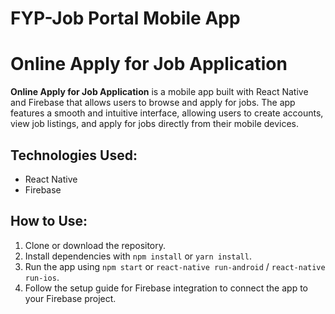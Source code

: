 # FYP-Job Portal Mobile App
# Online Apply for Job Application

**Online Apply for Job Application** is a mobile app built with React Native and Firebase that allows users to browse and apply for jobs. The app features a smooth and intuitive interface, allowing users to create accounts, view job listings, and apply for jobs directly from their mobile devices.

## Technologies Used:
- React Native
- Firebase

## How to Use:
1. Clone or download the repository.
2. Install dependencies with `npm install` or `yarn install`.
3. Run the app using `npm start` or `react-native run-android` / `react-native run-ios`.
4. Follow the setup guide for Firebase integration to connect the app to your Firebase project.
